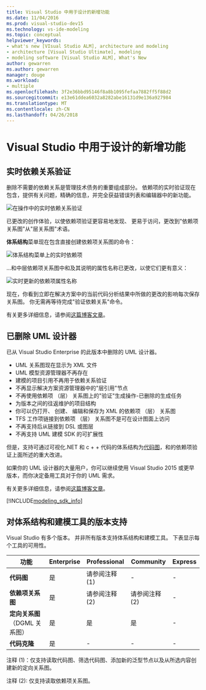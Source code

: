 ```yaml
---
title: Visual Studio 中用于设计的新增功能
ms.date: 11/04/2016
ms.prod: visual-studio-dev15
ms.technology: vs-ide-modeling
ms.topic: conceptual
helpviewer_keywords:
- what's new [VIsual Studio ALM], architecture and modeling
- architecture [Visual Studio Ultimate], modeling
- modeling software [Visual Studio ALM], What's New
author: gewarren
ms.author: gewarren
manager: douge
ms.workload:
- multiple
ms.openlocfilehash: 3f2e36bbd95146f8a8b1095fefaa7882ff5f88d2
ms.sourcegitcommit: e13e61ddea6032a8282abe16131d9e136a927984
ms.translationtype: MT
ms.contentlocale: zh-CN
ms.lasthandoff: 04/26/2018
---
```

# <a name="whats-new-for-design-in-visual-studio"></a>Visual Studio 中用于设计的新增功能

## <a name="live-dependency-validation"></a>实时依赖关系验证

删除不需要的依赖关系是管理技术债务的重要组成部分。 依赖项的实时验证现在包含，提供有关问题，精确的信息，并完全获益错误列表和编辑器中的新功能。

![在操作中的实时依赖关系验证](media/dep-validation-whatsnew-01.png)

已更改的创作体验，以使依赖项验证更容易地发现、 更易于访问，更改到"依赖项关系图"从"层关系图"术语。

**体系结构**菜单现在包含直接创建依赖项关系图的命令：

![体系结构菜单上的实时依赖项](media/dep-validation-whatsnew-02.png)

...和中层依赖项关系图中和及其说明的属性名称已更改，以使它们更有意义：

![实时更新的依赖项属性名称](media/dep-validation-whatsnew-03.png)

现在，你看到立即在解决方案中的当前代码分析结果中所做的更改的影响每次保存关系图。 你无需再等待完成"验证依赖关系"命令。

有关更多详细信息，请参阅[这篇博客文章](https://blogs.msdn.microsoft.com/visualstudioalm/2016/10/07/live-architecture-dependency-validation-in-visual-studio-15-preview-5/)。

## <a name="uml-designers-have-been-removed"></a>已删除 UML 设计器

已从 Visual Studio Enterprise 的此版本中删除的 UML 设计器。

* UML 关系图现在显示为 XML 文件
* UML 模型资源管理器不再存在
* 建模的项目引用不再用于依赖关系验证
* 不再显示解决方案资源管理器中的"层引用"节点
* 不再使用依赖项 （层） 关系图上的"验证"生成操作-已删除的生成任务
* 为版本之间的往返维护的项目结构
* 你可以仍打开、 创建、 编辑和保存为 XML 的依赖项 （层） 关系图
* TFS 工作项链接到依赖项 （层） 关系图不是可在设计图面上访问
* 不再支持后从链接到 DSL 或图层
* 不再支持 UML 建模 SDK 的可扩展性

但是，支持可通过可视化.NET 和 c + + 代码的体系结构为[代码图](map-dependencies-across-your-solutions.md)，和的依赖项验证上面所述的重大改进。

如果你的 UML 设计器的大量用户，你可以继续使用 Visual Studio 2015 或更早版本，而你决定备用工具对于你的 UML 需求。

有关更多详细信息，请参阅[这篇博客文章](https://blogs.msdn.microsoft.com/visualstudioalm/2016/10/14/uml-designers-have-been-removed-layer-designer-now-supports-live-architectural-analysis/)。

[!INCLUDE[modeling_sdk_info](includes/modeling_sdk_info.md)]

<a name="VersionSupport"></a>
## <a name="version-support-for-architecture-and-modeling-tools"></a>对体系结构和建模工具的版本支持

Visual Studio 有多个版本。 并非所有版本支持体系结构和建模工具。 下表显示每个工具的可用性。

|**功能**|**Enterprise**|**Professional**|**Community**|**Express**|
|-----------------|--------------------|----------------------|-------------------|-----------------|
|**代码图**|是|请参阅注释 (1)|-|-|
|**依赖项关系图**|是|请参阅注释 (2)|请参阅注释 (2)|-|
|**定向关系图**（DGML 关系图）|是|是|是|-|
|**代码克隆**|是|-|-|-|

注释 (1)：仅支持读取代码图、筛选代码图、添加新的泛型节点以及从所选内容创建新的定向关系图。

注释 (2): 仅支持读取依赖项关系图。
